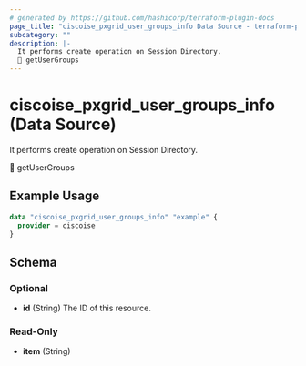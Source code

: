 ```yaml
---
# generated by https://github.com/hashicorp/terraform-plugin-docs
page_title: "ciscoise_pxgrid_user_groups_info Data Source - terraform-provider-ciscoise"
subcategory: ""
description: |-
  It performs create operation on Session Directory.
  🚧 getUserGroups
---
```


# ciscoise_pxgrid_user_groups_info (Data Source)

It performs create operation on Session Directory.

🚧 getUserGroups

## Example Usage

```terraform
data "ciscoise_pxgrid_user_groups_info" "example" {
  provider = ciscoise
}
```

<!-- schema generated by tfplugindocs -->
## Schema

### Optional

- **id** (String) The ID of this resource.

### Read-Only

- **item** (String)


